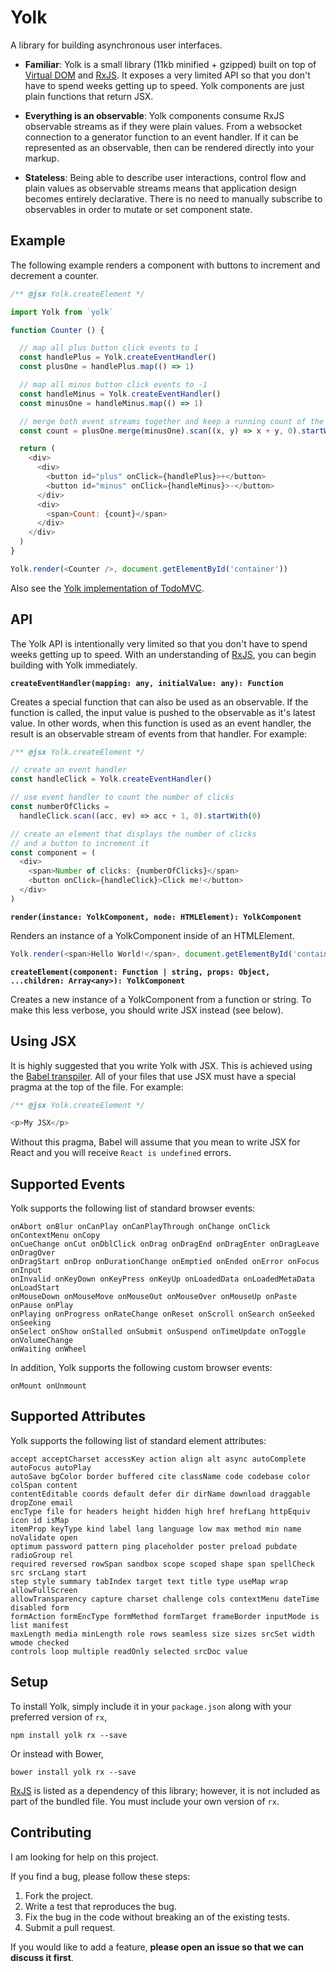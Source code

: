 # Yolk

A library for building asynchronous user interfaces.

* __Familiar__: Yolk is a small library (11kb minified + gzipped) built on top of [Virtual DOM](https://github.com/Matt-Esch/virtual-dom) and [RxJS](https://github.com/Reactive-Extensions/RxJS). It exposes a very limited API so that you don't have to spend weeks getting up to speed. Yolk components are just plain functions that return JSX.

* __Everything is an observable__: Yolk components consume RxJS observable streams as if they were plain values. From a websocket connection to a generator function to an event handler. If it can be represented as an observable, then can be rendered directly into your markup.

* __Stateless__: Being able to describe user interactions, control flow and plain values as observable streams means that application design becomes entirely declarative. There is no need to manually subscribe to observables in order to mutate or set component state.

## Example

The following example renders a component with buttons to increment and decrement a counter.

```js
/** @jsx Yolk.createElement */

import Yolk from `yolk`

function Counter () {

  // map all plus button click events to 1
  const handlePlus = Yolk.createEventHandler()
  const plusOne = handlePlus.map(() => 1)

  // map all minus button click events to -1
  const handleMinus = Yolk.createEventHandler()
  const minusOne = handleMinus.map(() => 1)

  // merge both event streams together and keep a running count of the result
  const count = plusOne.merge(minusOne).scan((x, y) => x + y, 0).startWith(0)

  return (
    <div>
      <div>
        <button id="plus" onClick={handlePlus}>+</button>
        <button id="minus" onClick={handleMinus}>-</button>
      </div>
      <div>
        <span>Count: {count}</span>
      </div>
    </div>
  )
}

Yolk.render(<Counter />, document.getElementById('container'))
```

Also see the [Yolk implementation of TodoMVC](https://github.com/BrewhouseTeam/Yolk-todomvc).

## API

The Yolk API is intentionally very limited so that you don't have to spend weeks getting up to speed. With an understanding of [RxJS](https://github.com/Reactive-Extensions/RxJS), you can begin building with Yolk immediately.

__`createEventHandler(mapping: any, initialValue: any): Function`__

Creates a special function that can also be used as an observable. If the function is called, the input value is pushed to the observable as it's latest value. In other words, when this function is used as an event handler, the result is an observable stream of events from that handler. For example:

```js
/** @jsx Yolk.createElement */

// create an event handler
const handleClick = Yolk.createEventHandler()

// use event handler to count the number of clicks
const numberOfClicks =
  handleClick.scan((acc, ev) => acc + 1, 0).startWith(0)

// create an element that displays the number of clicks
// and a button to increment it
const component = (
  <div>
    <span>Number of clicks: {numberOfClicks}</span>
    <button onClick={handleClick}>Click me!</button>
  </div>
)
```

__`render(instance: YolkComponent, node: HTMLElement): YolkComponent`__

Renders an instance of a YolkComponent inside of an HTMLElement.

```js
Yolk.render(<span>Hello World!</span>, document.getElementById('container')
```

__`createElement(component: Function | string, props: Object, ...children: Array<any>): YolkComponent`__

Creates a new instance of a YolkComponent from a function or string.  To make this less verbose, you should write JSX instead (see below).

## Using JSX

It is highly suggested that you write Yolk with JSX. This is achieved using the [Babel transpiler](http://babeljs.io/). All of your files that use JSX must have a special pragma at the top of the file. For example:

```js
/** @jsx Yolk.createElement */

<p>My JSX</p>
```

Without this pragma, Babel will assume that you mean to write JSX for React and you will receive `React is undefined` errors.

## Supported Events

Yolk supports the following list of standard browser events:

```
onAbort onBlur onCanPlay onCanPlayThrough onChange onClick onContextMenu onCopy
onCueChange onCut onDblClick onDrag onDragEnd onDragEnter onDragLeave onDragOver
onDragStart onDrop onDurationChange onEmptied onEnded onError onFocus onInput
onInvalid onKeyDown onKeyPress onKeyUp onLoadedData onLoadedMetaData onLoadStart
onMouseDown onMouseMove onMouseOut onMouseOver onMouseUp onPaste onPause onPlay
onPlaying onProgress onRateChange onReset onScroll onSearch onSeeked onSeeking
onSelect onShow onStalled onSubmit onSuspend onTimeUpdate onToggle onVolumeChange
onWaiting onWheel
```

In addition, Yolk supports the following custom browser events:

```
onMount onUnmount
```

## Supported Attributes

Yolk supports the following list of standard element attributes:

```
accept acceptCharset accessKey action align alt async autoComplete autoFocus autoPlay
autoSave bgColor border buffered cite className code codebase color colSpan content
contentEditable coords default defer dir dirName download draggable dropZone email
encType file for headers height hidden high href hrefLang httpEquiv icon id isMap
itemProp keyType kind label lang language low max method min name noValidate open
optimum password pattern ping placeholder poster preload pubdate radioGroup rel
required reversed rowSpan sandbox scope scoped shape span spellCheck src srcLang start
step style summary tabIndex target text title type useMap wrap allowFullScreen
allowTransparency capture charset challenge cols contextMenu dateTime disabled form
formAction formEncType formMethod formTarget frameBorder inputMode is list manifest
maxLength media minLength role rows seamless size sizes srcSet width wmode checked
controls loop multiple readOnly selected srcDoc value
```

## Setup

To install Yolk, simply include it in your `package.json` along with your preferred version of `rx`,

```
npm install yolk rx --save
```

Or instead with Bower,

```
bower install yolk rx --save
```

[RxJS](https://github.com/Reactive-Extensions/RxJS) is listed as a dependency of this library; however, it is not included as part of the bundled file. You must include your own version of `rx`.

## Contributing

I am looking for help on this project.

If you find a bug, please follow these steps:

1. Fork the project.
2. Write a test that reproduces the bug.
3. Fix the bug in the code without breaking an of the existing tests.
4. Submit a pull request.

If you would like to add a feature, __please open an issue so that we can discuss it first__.
